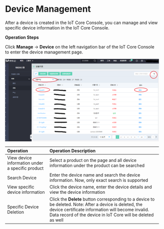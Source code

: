 # Device Management

After a device is created in the IoT Core Console, you can manage and view specific device information in the IoT Core Console.

**Operation Steps**

Click **Manage** -> **Device** on the left navigation bar of the IoT Core Console to enter the device management page.

![查看设备](../../../../../image/IoT/IoT-Engine/ViewDevices.png)

| Operation                  | Operation Description                 |
| :------------------- | :------------------- |
|View device information under a specific product  | Select a product on the page and all device information under the product can be searched|
|Search Device  | Enter the device name and search the device information. Now, only exact search is supported | 
|View specific device information  | Click the device name, enter the device details and view the device information | 
|Specific Device Deletion  | Click the **Delete** button corresponding to a device to be deleted. Note: After a device is deleted, the device certificate information will become invalid. Data record of the device in IoT Core will be deleted as well| 
